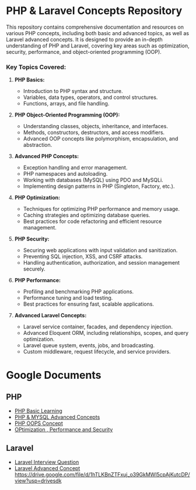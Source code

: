 # PHP & Laravel Concepts Repository

This repository contains comprehensive documentation and resources on various PHP concepts, including both basic and advanced topics, as well as Laravel advanced concepts. It is designed to provide an in-depth understanding of PHP and Laravel, covering key areas such as optimization, security, performance, and object-oriented programming (OOP).

### Key Topics Covered:

1. **PHP Basics:**
   - Introduction to PHP syntax and structure.
   - Variables, data types, operators, and control structures.
   - Functions, arrays, and file handling.
   
2. **PHP Object-Oriented Programming (OOP):**
   - Understanding classes, objects, inheritance, and interfaces.
   - Methods, constructors, destructors, and access modifiers.
   - Advanced OOP concepts like polymorphism, encapsulation, and abstraction.
   
3. **Advanced PHP Concepts:**
   - Exception handling and error management.
   - PHP namespaces and autoloading.
   - Working with databases (MySQL) using PDO and MySQLi.
   - Implementing design patterns in PHP (Singleton, Factory, etc.).

4. **PHP Optimization:**
   - Techniques for optimizing PHP performance and memory usage.
   - Caching strategies and optimizing database queries.
   - Best practices for code refactoring and efficient resource management.

5. **PHP Security:**
   - Securing web applications with input validation and sanitization.
   - Preventing SQL injection, XSS, and CSRF attacks.
   - Handling authentication, authorization, and session management securely.

6. **PHP Performance:**
   - Profiling and benchmarking PHP applications.
   - Performance tuning and load testing.
   - Best practices for ensuring fast, scalable applications.

7. **Advanced Laravel Concepts:**
   - Laravel service container, facades, and dependency injection.
   - Advanced Eloquent ORM, including relationships, scopes, and query optimization.
   - Laravel queue system, events, jobs, and broadcasting.
   - Custom middleware, request lifecycle, and service providers.
  

# Google Documents

## PHP
- [PHP Basic Learning](https://docs.google.com/document/d/1OlEJiL6dxCAXPRRvsiMVQFoz9w9diKSs/edit?usp=sharing&ouid=109507789308270878548&rtpof=true&sd=true)
- [PHP & MYSQL Advanced Concepts](https://docs.google.com/document/d/1wqR6taZMSik9XAHDNhE4oEsY9_0ftbcc/edit?usp=sharing&ouid=109507789308270878548&rtpof=true&sd=true)
- [PHP OOPS Concept](https://docs.google.com/document/d/14YTNvFwt9-YVuZDLgt9f4OhQDW0_sMtRoaaYiK28haE/edit?usp=sharing)
- [OPtimization , Performance and Security](https://docs.google.com/document/d/1t1wgFaMQ5DzNbinCdey1bQ71EFiV5zWEHlOmVVzn3ik/edit?usp=sharing)

## Laravel
- [Laravel Interview Question](https://docs.google.com/document/d/1XD6eL6gnZdHBLQDecakh0aZtxuTAC9BMhw-on7yut34/edit?usp=sharing)
- [Laravel Advanced Concept](https://docs.google.com/document/d/1HOnwfMw7swsMsEh9JnTs3btNRCmlzFAlA48A6KkE6fw/edit?usp=sharing)
https://drive.google.com/file/d/1hTLKBnZTFxuj_o39GkMWl5cpAjKutcDP/view?usp=drivesdk